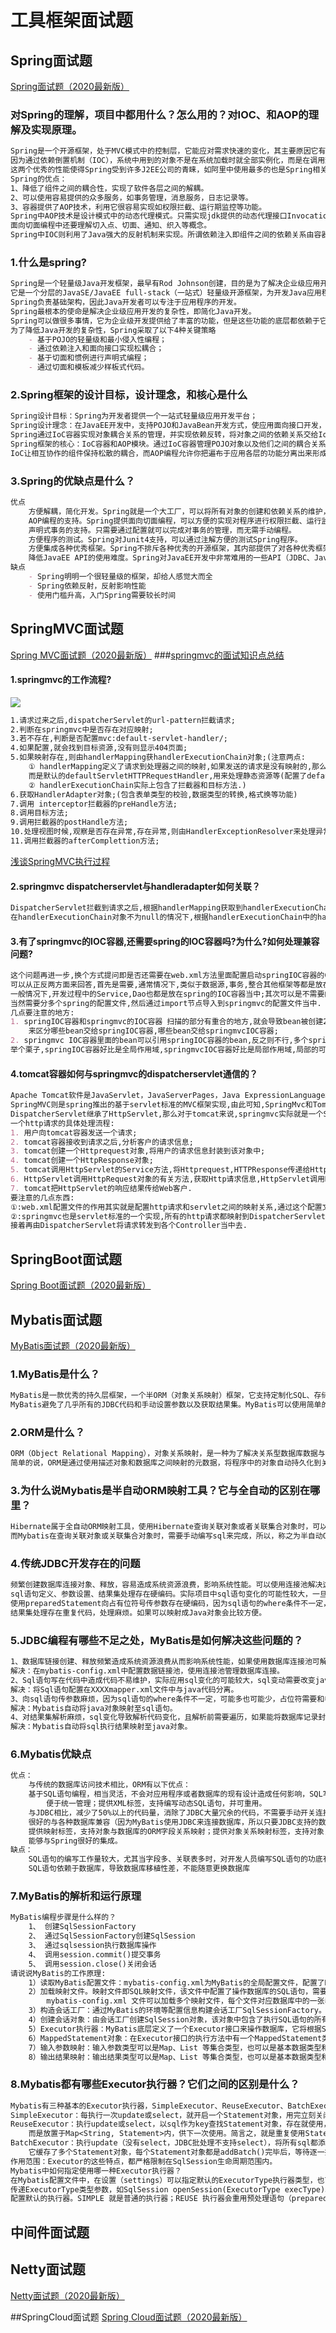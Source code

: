 # 工具框架面试题
## Spring面试题
[Spring面试题（2020最新版）](https://thinkwon.blog.csdn.net/article/details/104397516)
### 对Spring的理解，项目中都用什么？怎么用的？对IOC、和AOP的理解及实现原理。
```markdown
Spring是一个开源框架，处于MVC模式中的控制层，它能应对需求快速的变化，其主要原因它有一种面向切面编程（AOP）的优势，其次它提升了系统性能，
因为通过依赖倒置机制（IOC），系统中用到的对象不是在系统加载时就全部实例化，而是在调用到这个类时才会实例化该类的对象，从而提升了系统性能。
这两个优秀的性能使得Spring受到许多J2EE公司的青睐，如阿里中使用最多的也是Spring相关技术。
Spring的优点：
1、降低了组件之间的耦合性，实现了软件各层之间的解耦。
2、可以使用容易提供的众多服务，如事务管理，消息服务，日志记录等。
3、容器提供了AOP技术，利用它很容易实现如权限拦截、运行期监控等功能。
Spring中AOP技术是设计模式中的动态代理模式。只需实现jdk提供的动态代理接口InvocationHandler，所有被代理对象的方法都由InvocationHandler接管实际的处理任务。
面向切面编程中还要理解切入点、切面、通知、织入等概念。
Spring中IOC则利用了Java强大的反射机制来实现。所谓依赖注入即组件之间的依赖关系由容器在运行期决定。其中依赖注入的方法有两种，通过构造函数注入，通过set方法进行注入。
```
### 1.什么是spring?
```markdown
Spring是一个轻量级Java开发框架，最早有Rod Johnson创建，目的是为了解决企业级应用开发的业务逻辑层和其他各层的耦合问题。
它是一个分层的JavaSE/JavaEE full-stack（一站式）轻量级开源框架，为开发Java应用程序提供全面的基础架构支持。
Spring负责基础架构，因此Java开发者可以专注于应用程序的开发。
Spring最根本的使命是解决企业级应用开发的复杂性，即简化Java开发。
Spring可以做很多事情，它为企业级开发提供给了丰富的功能，但是这些功能的底层都依赖于它的两个核心特性，也就是依赖注入（DI）和面向切面编程（AOP）。
为了降低Java开发的复杂性，Spring采取了以下4种关键策略
    - 基于POJO的轻量级和最小侵入性编程；
    - 通过依赖注入和面向接口实现松耦合；
    - 基于切面和惯例进行声明式编程；
    - 通过切面和模板减少样板式代码。
```
### 2.Spring框架的设计目标，设计理念，和核心是什么
```markdown
Spring设计目标：Spring为开发者提供一个一站式轻量级应用开发平台；
Spring设计理念：在JavaEE开发中，支持POJO和JavaBean开发方式，使应用面向接口开发，充分支持OO（面向对象）设计方法；
Spring通过IoC容器实现对象耦合关系的管理，并实现依赖反转，将对象之间的依赖关系交给IoC容器，实现解耦；
Spring框架的核心：IoC容器和AOP模块。通过IoC容器管理POJO对象以及他们之间的耦合关系；通过AOP以动态非侵入的方式增强服务。
IoC让相互协作的组件保持松散的耦合，而AOP编程允许你把遍布于应用各层的功能分离出来形成可重用的功能组件。
```
### 3.Spring的优缺点是什么？
```markdown
优点
    方便解耦，简化开发。Spring就是一个大工厂，可以将所有对象的创建和依赖关系的维护，交给Spring管理。
    AOP编程的支持。Spring提供面向切面编程，可以方便的实现对程序进行权限拦截、运行监控等功能。
    声明式事务的支持。只需要通过配置就可以完成对事务的管理，而无需手动编程。
    方便程序的测试。Spring对Junit4支持，可以通过注解方便的测试Spring程序。
    方便集成各种优秀框架。Spring不排斥各种优秀的开源框架，其内部提供了对各种优秀框架的直接支持（如：Struts、Hibernate、MyBatis等）。
    降低JavaEE API的使用难度。Spring对JavaEE开发中非常难用的一些API（JDBC、JavaMail、远程调用等），都提供了封装，使这些API应用难度大大降低。
缺点
    - Spring明明一个很轻量级的框架，却给人感觉大而全
    - Spring依赖反射，反射影响性能
    - 使用门槛升高，入门Spring需要较长时间
```

## SpringMVC面试题
[Spring MVC面试题（2020最新版）](https://blog.csdn.net/ThinkWon/article/details/104397427)
###[springmvc的面试知识点总结](https://www.cnblogs.com/yunjiandubu/p/10269713.html)
#### 1.springmvc的工作流程?
![](https://upload-images.jianshu.io/upload_images/3975098-58f33691fab32bbe.png?imageMogr2/auto-orient/strip%7CimageView2/2/w/1240)
```markdown
1.请求过来之后,dispatcherServlet的url-pattern拦截请求;
2.判断在springmvc中是否存在对应映射;
3.若不存在,判断是否配置mvc:default-servlet-handler/;
4.如果配置,就会找到目标资源,没有则显示404页面;
5.如果映射存在,则由handlerMapping获handlerExecutionChain对象;(注意两点:
    ① handlerMapping定义了请求到处理器之间的映射,如果发送的请求是没有映射的,那么得到的handlerExecutionChain也不为空,
    而是默认的defaultServletHTTPRequestHandler,用来处理静态资源等(配置了default-servlet-handler,否则报为404);
    ② handlerExecutionChain实际上包含了拦截器和目标方法.)
6.获取HandlerAdapter对象;(包含表单类型的校验,数据类型的转换,格式换等功能)
7.调用 interceptor拦截器的preHandle方法;
8.调用目标方法;
9.调用拦截器的postHandle方法;
10.处理视图时候,观察是否存在异常,存在异常,则由HandlerExceptionResolver来处理异常,并得到新的ModelAndView对象;不存在异常,则由ViewResolver视图解析器来解析视图;
11.调用拦截器的afterComplettion方法;
```
[浅谈SpringMVC执行过程](https://www.cnblogs.com/wangjiming/p/10487832.html)
#### 2.springmvc dispatcherservlet与handleradapter如何关联？
```markdown
DispatcherServlet拦截到请求之后,根据handlerMapping获取到handlerExecutionChain对象,然后,
在handlerExecutionChain对象不为null的情况下,根据handlerExecutionChain中的handler对象获取HandlerAdapter对象;
```
#### 3.有了springmvc的IOC容器,还需要spring的IOC容器吗?为什么?如何处理兼容问题?
```markdown
这个问题再进一步,换个方式提问即是否还需要在web.xml方法里面配置启动springIOC容器的ContextLoaderListener?
可以从正反两方面来回答,首先是需要,通常情况下,类似于数据源,事务,整合其他框架等都是放在spring的配置文件中,而不是springmvc的配置文件中, 
一般情况下,开发过程中的Service,Dao也都是放在spring的IOC容器当中;其次可以是不需要的,也可以都放在springmvc的配置文件当中,
当然需要分多个spring的配置文件,然后通过import节点导入到springmvc的配置文件当中.
几点要注意的地方:
1. springIOC容器和springmvc的IOC容器 扫描的部分有重合的地方,就会导致bean被创建2次,解决方案:使用 exclude-filter和include-filter配合
    来区分哪些bean交给springIOC容器,哪些bean交给springmvcIOC容器;
2. springmvc IOC容器里面的bean可以引用springIOC容器的bean,反之则不行,多个springIOC 容器之间可以设置为父子关系,以实现良好的解耦.
举个栗子,springIOC容器好比是全局作用域,springmvcIOC容器好比是局部作用域,局部的可以引用全局的,而全局的却不能引用局部的.
```
#### 4.tomcat容器如何与springmvc的dispatcherservlet通信的？
```markdown
Apache Tomcat软件是JavaServlet，JavaServerPages，Java ExpressionLanguage和JavaWebSocket技术的开源实现,
SpringMVC则是spring推出的基于servlet标准的MVC框架实现,由此可知,SpringMvc和Tomcat 的结合点就是Servlet.SpringMVC的
DispatcherServlet继承了HttpServlet,那么对于tomcat来说,springmvc实际就是一个Servlet.
一个http请求的具体处理流程:
1. 用户向tomcat容器发送一个请求;
2. tomcat容器接收到请求之后,分析客户的请求信息;
3. tomcat创建一个Httprequest对象,将用户的请求信息封装到该对象中;
4. tomcat创建一个HttpResponse对象;
5. tomcat调用HttpServlet的Service方法,将Httprequest,HTTPResponse传递给Httpservlet对象;
6. HttpServlet调用HttpRequest对象的有关方法,获取Http请求信息,HttpServlet调用HttpResponse对象的有关方法，生成响应数据;
7. tomcat把HttpServlet的响应结果传给Web客户.
要注意的几点东西:
①:web.xml配置文件的作用其实就是配置http请求和servlet之间的映射关系,通过这个配置文件,Tomcat可以把请求转发给不同的servlet实例;
②:springmvc也是servlet标准的一个实现,所有的http请求都映射到DispatcherServlet上去,这个时候,请求就已经由Tomcat转发到springmvc框架中去了,
接着再由DispatcherServlet将请求转发到各个Controller当中去.
```

## SpringBoot面试题
[Spring Boot面试题（2020最新版）](https://blog.csdn.net/ThinkWon/article/details/104397299)

## Mybatis面试题
[MyBatis面试题（2020最新版）](https://thinkwon.blog.csdn.net/article/details/101292950)
### 1.MyBatis是什么？
```markdown
MyBatis是一款优秀的持久层框架，一个半ORM（对象关系映射）框架，它支持定制化SQL、存储过程以及高级映射。
MyBatis避免了几乎所有的JDBC代码和手动设置参数以及获取结果集。MyBatis可以使用简单的XML或注解来配置和映射原生类型、接口和Java的POJO为数据库中的记录。
```
### 2.ORM是什么？
```markdown
ORM（Object Relational Mapping），对象关系映射，是一种为了解决关系型数据库数据与简单Java对象（POJO）的映射关系的技术。
简单的说，ORM是通过使用描述对象和数据库之间映射的元数据，将程序中的对象自动持久化到关系型数据库中。
```
### 3.为什么说Mybatis是半自动ORM映射工具？它与全自动的区别在哪里？
```markdown
Hibernate属于全自动ORM映射工具，使用Hibernate查询关联对象或者关联集合对象时，可以根据对象关系模型直接获取，所以它是全自动的。
而Mybatis在查询关联对象或关联集合对象时，需要手动编写sql来完成，所以，称之为半自动ORM映射工具。
```
### 4.传统JDBC开发存在的问题
```markdown
频繁创建数据库连接对象、释放，容易造成系统资源浪费，影响系统性能。可以使用连接池解决这个问题。但是使用jdbc需要自己实现连接池。
sql语句定义、参数设置、结果集处理存在硬编码。实际项目中sql语句变化的可能性较大，一旦发生变化，需要修改java代码，系统需要重新编译，重新发布。不好维护。
使用preparedStatement向占有位符号传参数存在硬编码，因为sql语句的where条件不一定，可能多也可能少，修改sql还要修改代码，系统不易维护。
结果集处理存在重复代码，处理麻烦。如果可以映射成Java对象会比较方便。
```
### 5.JDBC编程有哪些不足之处，MyBatis是如何解决这些问题的？
```markdown
1、数据库链接创建、释放频繁造成系统资源浪费从而影响系统性能，如果使用数据库连接池可解决此问题。
解决：在mybatis-config.xml中配置数据链接池，使用连接池管理数据库连接。
2、Sql语句写在代码中造成代码不易维护，实际应用sql变化的可能较大，sql变动需要改变java代码。
解决：将Sql语句配置在XXXXmapper.xml文件中与java代码分离。
3、向sql语句传参数麻烦，因为sql语句的where条件不一定，可能多也可能少，占位符需要和参数一一对应。
解决：Mybatis自动将java对象映射至sql语句。
4、对结果集解析麻烦，sql变化导致解析代码变化，且解析前需要遍历，如果能将数据库记录封装成pojo对象解析比较方便。
解决：Mybatis自动将sql执行结果映射至java对象。
```
### 6.Mybatis优缺点
```markdown
优点：
    与传统的数据库访问技术相比，ORM有以下优点：
    基于SQL语句编程，相当灵活，不会对应用程序或者数据库的现有设计造成任何影响，SQL写在XML里，解除sql与程序代码的耦合，
        便于统一管理；提供XML标签，支持编写动态SQL语句，并可重用。
    与JDBC相比，减少了50%以上的代码量，消除了JDBC大量冗余的代码，不需要手动开关连接。
    很好的与各种数据库兼容（因为MyBatis使用JDBC来连接数据库，所以只要JDBC支持的数据库MyBatis都支持）
    提供映射标签，支持对象与数据库的ORM字段关系映射；提供对象关系映射标签，支持对象关系组件维护
    能够与Spring很好的集成。
缺点：
    SQL语句的编写工作量较大，尤其当字段多、关联表多时，对开发人员编写SQL语句的功底有一定要求
    SQL语句依赖于数据库，导致数据库移植性差，不能随意更换数据库
```
### 7.MyBatis的解析和运行原理
```markdown
MyBatis编程步骤是什么样的？
    1、 创建SqlSessionFactory
    2、 通过SqlSessionFactory创建SqlSession
    3、 通过sqlsession执行数据库操作
    4、 调用session.commit()提交事务
    5、 调用session.close()关闭会话       
请说说MyBatis的工作原理:
    1）读取MyBatis配置文件：mybatis-config.xml为MyBatis的全局配置文件，配置了MyBatis的运行环境等信息，例如数据库连接信息。
    2）加载映射文件。映射文件即SQL映射文件，该文件中配置了操作数据库的SQL语句，需要在MyBatis配置文件mybatis-config.xml中加载。
        mybatis-config.xml 文件可以加载多个映射文件，每个文件对应数据库中的一张表。
    3）构造会话工厂：通过MyBatis的环境等配置信息构建会话工厂SqlSessionFactory。
    4）创建会话对象：由会话工厂创建SqlSession对象，该对象中包含了执行SQL语句的所有方法。
    5）Executor执行器：MyBatis底层定义了一个Executor接口来操作数据库，它将根据SqlSession传递的参数动态地生成需要执行的 SQL语句，同时负责查询缓存的维护。
    6）MappedStatement对象：在Executor接口的执行方法中有一个MappedStatement类型的参数，该参数是对映射信息的封装，用于存储要映射的SQL语句的id、参数等信息。
    7）输入参数映射：输入参数类型可以是Map、List 等集合类型，也可以是基本数据类型和POJO类型。输入参数映射过程类似于JDBC对preparedStatement对象设置参数的过程。
    8）输出结果映射：输出结果类型可以是Map、List 等集合类型，也可以是基本数据类型和POJO类型。输出结果映射过程类似于JDBC对结果集的解析过程。
```
### 8.Mybatis都有哪些Executor执行器？它们之间的区别是什么？
```markdown
Mybatis有三种基本的Executor执行器，SimpleExecutor、ReuseExecutor、BatchExecutor。
SimpleExecutor：每执行一次update或select，就开启一个Statement对象，用完立刻关闭Statement对象。
ReuseExecutor：执行update或select，以sql作为key查找Statement对象，存在就使用，不存在就创建，用完后，不关闭Statement对象，
    而是放置于Map<String, Statement>内，供下一次使用。简言之，就是重复使用Statement对象。
BatchExecutor：执行update（没有select，JDBC批处理不支持select），将所有sql都添加到批处理中（addBatch()），等待统一执行（executeBatch()），
    它缓存了多个Statement对象，每个Statement对象都是addBatch()完毕后，等待逐一执行executeBatch()批处理。与JDBC批处理相同。
作用范围：Executor的这些特点，都严格限制在SqlSession生命周期范围内。
Mybatis中如何指定使用哪一种Executor执行器？
在Mybatis配置文件中，在设置（settings）可以指定默认的ExecutorType执行器类型，也可以手动给DefaultSqlSessionFactory的创建SqlSession的方法
传递ExecutorType类型参数，如SqlSession openSession(ExecutorType execType)。
配置默认的执行器。SIMPLE 就是普通的执行器；REUSE 执行器会重用预处理语句（prepared statements）；BATCH 执行器将重用语句并执行批量更新。
```
## 中间件面试题

## Netty面试题
[Netty面试题（2020最新版）](https://blog.csdn.net/ThinkWon/article/details/104391081)

##SpringCloud面试题
[Spring Cloud面试题（2020最新版）](https://blog.csdn.net/ThinkWon/article/details/104397367)


